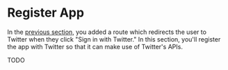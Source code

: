 # Register App

In the [previous section](../redirect/), you added a route which redirects the
user to Twitter when they click "Sign in with Twitter."  In this section, you'll
register the app with Twitter so that it can make use of Twitter's APIs.

TODO
